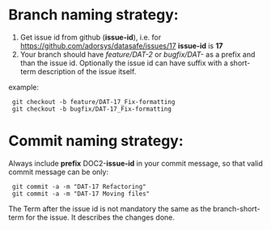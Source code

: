 # Branch naming strategy: 
1. Get issue id from github (**issue-id**), i.e. for https://github.com/adorsys/datasafe/issues/17 **issue-id** is **17**
2. Your branch should have *feature/DAT-2* or *bugfix/DAT-* as a prefix and than the issue id.
Optionally the issue id can have suffix with a short-term description of the issue itself.

example:
```
 git checkout -b feature/DAT-17_Fix-formatting
 git checkout -b bugfix/DAT-17_Fix-formatting
```


# Commit naming strategy:

Always include **prefix** DOC2-**issue-id** in your commit message, so that valid commit message can be only:
```
 git commit -a -m "DAT-17 Refactoring"
 git commit -a -m "DAT-17 Moving files"
```
 
The Term after the issue id is not mandatory the same as the branch-short-term for the issue. It describes the changes done. 
  